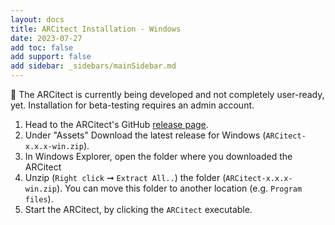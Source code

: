 ```yaml
---
layout: docs
title: ARCitect Installation - Windows
date: 2023-07-27
add toc: false
add support: false
add sidebar: _sidebars/mainSidebar.md
---
```


🚧 The ARCitect is currently being developed and not completely user-ready, yet. Installation for beta-testing requires an admin account.

1. Head to the ARCitect's GitHub [release page](https://github.com/nfdi4plants/ARCitect/releases/latest). 
2. Under "Assets" Download the latest release for Windows (`ARCitect-x.x.x-win.zip`).
3. In Windows Explorer, open the folder where you downloaded the ARCitect
4. Unzip (`Right click` ➞ `Extract All..`) the folder (`ARCitect-x.x.x-win.zip`). You can move this folder to another location (e.g. `Program files`).
5. Start the ARCitect, by clicking the `ARCitect` executable. 
